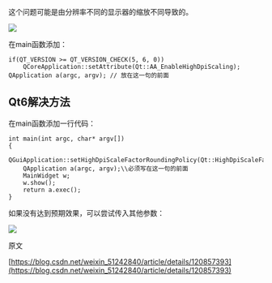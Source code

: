 这个问题可能是由分辨率不同的显示器的缩放不同导致的。

![](https://gitee.com/hxc8/images2/raw/master/img/202407172215449.jpg)

在main函数添加：

```
if(QT_VERSION >= QT_VERSION_CHECK(5, 6, 0))
    QCoreApplication::setAttribute(Qt::AA_EnableHighDpiScaling);
QApplication a(argc, argv); // 放在这一句的前面

```

## Qt6解决方法

在main函数添加一行代码：

```
int main(int argc, char* argv[])
{
    QGuiApplication::setHighDpiScaleFactorRoundingPolicy(Qt::HighDpiScaleFactorRoundingPolicy::Floor);
    QApplication a(argc, argv);\\必须写在这一句的前面
    MainWidget w;
    w.show();
    return a.exec();
}

```

如果没有达到预期效果，可以尝试传入其他参数：

![](https://gitee.com/hxc8/images2/raw/master/img/202407172215492.jpg)

原文

[https://blog.csdn.net/weixin_51242840/article/details/120857393](https://blog.csdn.net/weixin_51242840/article/details/120857393)